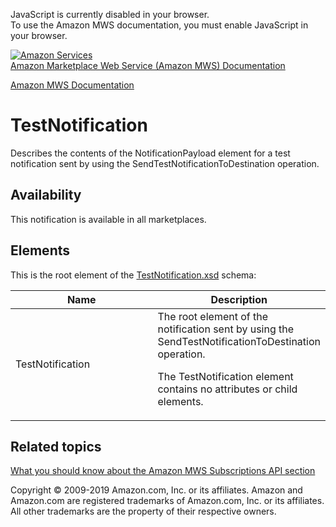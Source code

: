 <div id="MWSDX_noscript">

JavaScript is currently disabled in your browser.  
To use the Amazon MWS documentation, you must enable JavaScript in your
browser.

</div>

<div id="MWSDX_divtop">

[![Amazon
Services](https://images-na.ssl-images-amazon.com/images/G/08/mwsportal/fr_FR/amazonservices.gif
"Amazon Services")](http://services.amazon.fr)  
<span id="MWSDX_titlebar">[Amazon Marketplace Web Service (Amazon MWS)
Documentation](https://developer.amazonservices.fr/gp/mws/docs.html)</span>

</div>

<div id="MWSDX_divbottom">

<div id="MWSDX_divleft">

<div id="MWSDX_toc">

</div>

</div>

<div id="MWSDX_divright">

<div id="MWSDX_content">

<span id="MWSDX_breadcrumbs">[Amazon MWS
Documentation](https://developer.amazonservices.fr/gp/mws/docs.html)</span>

<div id="Notifications_TestNotification" class="nested0">

# TestNotification

<div class="body">

<span class="ph">Describes the contents of the
<span class="keyword parmname">NotificationPayload</span> element for a
test notification sent by using the
<span class="keyword apiname">SendTestNotificationToDestination</span>
operation.</span>

<div class="section">

## Availability

This notification is available in all marketplaces.

</div>

<div class="section">

## Elements

This is the root element of the
[TestNotification.xsd](http://g-ec2.images-amazon.com/images/G/01/mwsportal/doc/en_US/subscriptions/TestNotification.xsd)
schema:

<div class="tablenoborder">

<table class="table" data-cellpadding="4" data-cellspacing="0" data-summary="" data-frame="border" data-border="1" data-rules="all">
<colgroup>
<col style="width: 50%" />
<col style="width: 50%" />
</colgroup>
<thead>
<tr class="header">
<th>Name</th>
<th>Description</th>
</tr>
</thead>
<tbody>
<tr class="odd">
<td><span class="keyword parmname">TestNotification</span></td>
<td>The root element of the notification sent by using the <span class="keyword apiname">SendTestNotificationToDestination</span> operation.
<p>The <span class="keyword parmname">TestNotification</span> element contains no attributes or child elements.</p></td>
</tr>
</tbody>
</table>

</div>

</div>

</div>

<div id="RelatedTopics" class="topic nested1">

## Related topics

<div class="body">

[What you should know about the Amazon MWS Subscriptions API
section](../subscriptions/Subscriptions_Overview.md)

</div>

</div>

</div>

<div id="MWSDX_footer">

Copyright © 2009-2019 Amazon.com, Inc. or its affiliates. Amazon and
Amazon.com are registered trademarks of Amazon.com, Inc. or its
affiliates. All other trademarks are the property of their respective
owners.

</div>

</div>

</div>

<div style="clear: both;">

</div>

</div>
